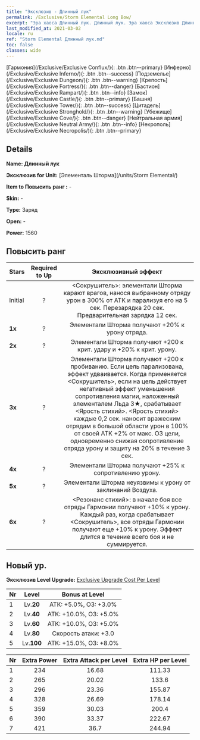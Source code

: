 ```yaml
---
title: "Эксклюзив - Длинный лук"
permalink: /Exclusive/Storm Elemental Long Bow/
excerpt: "Эра хаоса Длинный лук. Длинный лук. Эра хаоса Эксклюзив Длинный лук. Элементаль Шторма Эксклюзив."
last_modified_at: 2021-03-02
locale: ru
ref: "Storm Elemental Длинный лук.md"
toc: false
classes: wide
---
```

 [Гармония](/Exclusive/Exclusive Conflux/){: .btn .btn--primary} [Инферно](/Exclusive/Exclusive Inferno/){: .btn .btn--success} [Подземелье](/Exclusive/Exclusive Dungeon/){: .btn .btn--warning} [Крепость](/Exclusive/Exclusive Fortress/){: .btn .btn--danger} [Бастион](/Exclusive/Exclusive Rampart/){: .btn .btn--info} [Замок](/Exclusive/Exclusive Castle/){: .btn .btn--primary} [Башня](/Exclusive/Exclusive Tower/){: .btn .btn--success} [Цитадель](/Exclusive/Exclusive Stronghold/){: .btn .btn--warning} [Убежище](/Exclusive/Exclusive Cove/){: .btn .btn--danger} [Нейтральная армия](/Exclusive/Exclusive Neutral Army/){: .btn .btn--info} [Некрополь](/Exclusive/Exclusive Necropolis/){: .btn .btn--primary} 

## Details
 **Name: Длинный лук** 

 **Эксклюзив for Unit:** [Элементаль Шторма](/units/Storm Elemental/) 

 **Item to Повысить ранг :** -

 **Skin:** -

 **Type:** Заряд

 **Open:** -

 **Power:** 1560

## Повысить ранг 

  |     Stars    |  Required to Up | Эксклюзивный эффект |
  |:-------------|:---------------:|:---------------:|
  |  Initial  | ? | <Сокрушитель>: элементали Шторма карают врагов, нанося выбранному отряду урон в 300% от АТК и парализуя его на 5 сек. Перезарядка 20 сек. Предварительная зарядка 12 сек. |
  | **1x** <i class="fas fa-star"/> | ? | Элементали Шторма получают +20% к урону отряда. |
  | **2x** <i class="fas fa-star"/> | ? | Элементали Шторма получают +200 к крит. удару и +20% к крит. урону. |
  | **3x** <i class="fas fa-star"/> | ? | Элементали Шторма получают +200 к пробиванию. Если цель парализована, эффект удваивается. Когда применяется <Сокрушитель>, если на цель действует негативный эффект уменьшения сопротивления магии, наложенный элементалем Льда 3★, срабатывает <Ярость стихий>. <Ярость стихий> каждые 0,2 сек. наносит вражеским отрядам в большой области урон в 100% от своей АТК +2% от макс. ОЗ цели, одновременно снижая сопротивление отряда урону и защиту на 20% в течение 3 сек. |
  | **4x** <i class="fas fa-star"/> | ? | Элементали Шторма получают +25% к сопротивлению урону. |
  | **5x** <i class="fas fa-star"/> | ? | Элементали Шторма неуязвимы к урону от заклинаний Воздуха. |
  | **6x** <i class="fas fa-star"/> | ? | <Резонанс стихий>: в начале боя все отряды Гармонии получают +10% к урону. Каждый раз, когда срабатывает <Сокрушитель>, все отряды Гармонии получают еще +10% к урону. Эффект длится в течение всего боя и не суммируется. |


## Новый ур.
 **Эксклюзив Level Upgrade:** [Exclusive Upgrade Cost Per Level](/Exclusive/ExclusiveUpgradeCostPerLevel/)

  |  Nr  |   Level  | Bonus at Level |
  |:-----|:--------:|:--------------:|
  | 1 | Lv.**20** | АТК: +5.0%, ОЗ: +3.0% |
  | 2 | Lv.**40** | АТК: +10.0%, ОЗ: +5.0% |
  | 3 | Lv.**60** | АТК: +10.0%, ОЗ: +5.0% |
  | 4 | Lv.**80** | Скорость атаки: +3.0 |
  | 5 | Lv.**100** | АТК: +15.0%, ОЗ: +8.0% |


  |  Nr  |  Extra Power | Extra Attack per Level | Extra HP per Level |
  |:-----|:--------:|:--------:|:--------:|
  | 1 | 234 | 16.68 | 111.33 |
  | 2 | 265 | 20.02 | 133.6 |
  | 3 | 296 | 23.36 | 155.87 |
  | 4 | 328 | 26.69 | 178.14 |
  | 5 | 359 | 30.03 | 200.4 |
  | 6 | 390 | 33.37 | 222.67 |
  | 7 | 421 | 36.7 | 244.94 |


